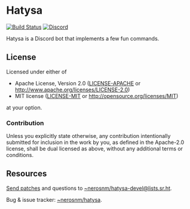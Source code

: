 # Hatysa

[![Build Status]][builds.sr.ht]
[![Discord]][discord.gg]

[Build Status]: https://builds.sr.ht/~nerosnm/punch-clock/build.yml.svg
[builds.sr.ht]: https://builds.sr.ht/~nerosnm/punch-clock/build.yml
[Discord]: https://img.shields.io/discord/784921066157768716?label=support
[discord.gg]: https://discord.gg/sv6JpHtXCD

Hatysa is a Discord bot that implements a few fun commands.

## License

Licensed under either of

- Apache License, Version 2.0 ([LICENSE-APACHE](LICENSE-APACHE) or 
  http://www.apache.org/licenses/LICENSE-2.0)
- MIT license ([LICENSE-MIT](LICENSE-MIT) or http://opensource.org/licenses/MIT)

at your option.

### Contribution

Unless you explicitly state otherwise, any contribution intentionally submitted for inclusion in the 
work by you, as defined in the Apache-2.0 license, shall be dual licensed as above, without any 
additional terms or conditions.

## Resources

[Send patches](https://git-send-email.io) and questions to 
[~nerosnm/hatysa-devel@lists.sr.ht](https://lists.sr.ht/~nerosnm/hatysa-devel).

Bug & issue tracker: [~nerosnm/hatysa](https://todo.sr.ht/~nerosnm/hatysa).


